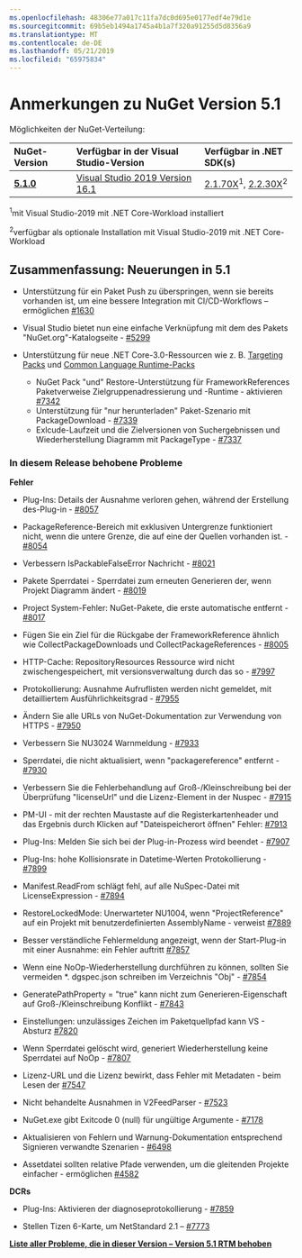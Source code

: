 ```yaml
---
ms.openlocfilehash: 48306e77a017c11fa7dc0d695e0177edf4e79d1e
ms.sourcegitcommit: 69b5eb1494a1745a4b1a7f320a91255d5d8356a9
ms.translationtype: MT
ms.contentlocale: de-DE
ms.lasthandoff: 05/21/2019
ms.locfileid: "65975834"
---
```

# <a name="nuget-51-release-notes"></a>Anmerkungen zu NuGet Version 5.1

Möglichkeiten der NuGet-Verteilung:

| NuGet-Version | Verfügbar in der Visual Studio-Version| Verfügbar in .NET SDK(s)|
|:---|:---|:---|
| [**5.1.0**](https://nuget.org/downloads) | [Visual Studio 2019 Version 16.1](https://visualstudio.microsoft.com/downloads/) | [2.1.70X](https://dotnet.microsoft.com/download/dotnet-core/2.1)<sup>1</sup>, [2.2.30X](https://dotnet.microsoft.com/download/dotnet-core/2.2)<sup>2</sup> |

<sup>1</sup>mit Visual Studio-2019 mit .NET Core-Workload installiert 

<sup>2</sup>verfügbar als optionale Installation mit Visual Studio-2019 mit .NET Core-Workload

## <a name="summary-whats-new-in-51"></a>Zusammenfassung: Neuerungen in 5.1

* Unterstützung für ein Paket Push zu überspringen, wenn sie bereits vorhanden ist, um eine bessere Integration mit CI/CD-Workflows – ermöglichen [#1630](https://github.com/NuGet/Home/issues/1630#issuecomment-483461100)

* Visual Studio bietet nun eine einfache Verknüpfung mit dem des Pakets "NuGet.org"-Katalogseite - [#5299](https://github.com/NuGet/Home/issues/5299#issuecomment-494458510)

* Unterstützung für neue .NET Core-3.0-Ressourcen wie z. B. [Targeting Packs](https://github.com/dotnet/cli/issues/10006) und [Common Language Runtime-Packs](https://github.com/dotnet/cli/issues/10007)
  * NuGet Pack "und" Restore-Unterstützung für FrameworkReferences Paketverweise Zielgruppenadressierung und -Runtime - aktivieren [#7342](https://github.com/NuGet/Home/issues/7342)
  * Unterstützung für "nur herunterladen" Paket-Szenario mit PackageDownload - [#7339](https://github.com/NuGet/Home/issues/7339)
  * Exlcude-Laufzeit und die Zielversionen von Suchergebnissen und Wiederherstellung Diagramm mit PackageType - [#7337](https://github.com/NuGet/Home/issues/7337)

### <a name="issues-fixed-in-this-release"></a>In diesem Release behobene Probleme

**Fehler**

* Plug-Ins: Details der Ausnahme verloren gehen, während der Erstellung des-Plug-in - [#8057](https://github.com/NuGet/Home/issues/8057)

* PackageReference-Bereich mit exklusiven Untergrenze funktioniert nicht, wenn die untere Grenze, die auf eine der Quellen vorhanden ist. - [#8054](https://github.com/NuGet/Home/issues/8054)

* Verbessern IsPackableFalseError Nachricht - [#8021](https://github.com/NuGet/Home/issues/8021)

* Pakete Sperrdatei - Sperrdatei zum erneuten Generieren der, wenn Projekt Diagramm ändert - [#8019](https://github.com/NuGet/Home/issues/8019)

* Project System-Fehler: NuGet-Pakete, die erste automatische entfernt - [#8017](https://github.com/NuGet/Home/issues/8017)

* Fügen Sie ein Ziel für die Rückgabe der FrameworkReference ähnlich wie CollectPackageDownloads und CollectPackageReferences - [#8005](https://github.com/NuGet/Home/issues/8005)

* HTTP-Cache:  RepositoryResources Ressource wird nicht zwischengespeichert, mit versionsverwaltung durch das so - [#7997](https://github.com/NuGet/Home/issues/7997)

* Protokollierung: Ausnahme Aufruflisten werden nicht gemeldet, mit detailliertem Ausführlichkeitsgrad - [#7955](https://github.com/NuGet/Home/issues/7955)

* Ändern Sie alle URLs von NuGet-Dokumentation zur Verwendung von HTTPS - [#7950](https://github.com/NuGet/Home/issues/7950)

* Verbessern Sie NU3024 Warnmeldung - [#7933](https://github.com/NuGet/Home/issues/7933)

* Sperrdatei, die nicht aktualisiert, wenn "packagereference" entfernt - [#7930](https://github.com/NuGet/Home/issues/7930)

* Verbessern Sie die Fehlerbehandlung auf Groß-/Kleinschreibung bei der Überprüfung "licenseUrl" und die Lizenz-Element in der Nuspec - [#7915](https://github.com/NuGet/Home/issues/7915)

* PM-UI - mit der rechten Maustaste auf die Registerkartenheader und das Ergebnis durch Klicken auf "Dateispeicherort öffnen" Fehler: [#7913](https://github.com/NuGet/Home/issues/7913)

* Plug-Ins: Melden Sie sich bei der Plug-in-Prozess wird beendet - [#7907](https://github.com/NuGet/Home/issues/7907)

* Plug-Ins: hohe Kollisionsrate in Datetime-Werten Protokollierung - [#7899](https://github.com/NuGet/Home/issues/7899)

* Manifest.ReadFrom schlägt fehl, auf alle NuSpec-Datei mit LicenseExpression - [#7894](https://github.com/NuGet/Home/issues/7894)

* RestoreLockedMode: Unerwarteter NU1004, wenn "ProjectReference" auf ein Projekt mit benutzerdefinierten AssemblyName - verweist [#7889](https://github.com/NuGet/Home/issues/7889)

* Besser verständliche Fehlermeldung angezeigt, wenn der Start-Plug-in mit einer Ausnahme: ein Fehler auftritt [#7857](https://github.com/NuGet/Home/issues/7857)

* Wenn eine NoOp-Wiederherstellung durchführen zu können, sollten Sie vermeiden *. dgspec.json schreiben im Verzeichnis "Obj" - [#7854](https://github.com/NuGet/Home/issues/7854)

* GeneratePathProperty = "true" kann nicht zum Generieren-Eigenschaft auf Groß-/Kleinschreibung Konflikt - [#7843](https://github.com/NuGet/Home/issues/7843)

* Einstellungen: unzulässiges Zeichen im Paketquellpfad kann VS - Absturz [#7820](https://github.com/NuGet/Home/issues/7820)

* Wenn Sperrdatei gelöscht wird, generiert Wiederherstellung keine Sperrdatei auf NoOp - [#7807](https://github.com/NuGet/Home/issues/7807)

* Lizenz-URL und die Lizenz bewirkt, dass Fehler mit Metadaten - beim Lesen der [#7547](https://github.com/NuGet/Home/issues/7547)

* Nicht behandelte Ausnahmen in V2FeedParser - [#7523](https://github.com/NuGet/Home/issues/7523)

* NuGet.exe gibt Exitcode 0 (null) für ungültige Argumente - [#7178](https://github.com/NuGet/Home/issues/7178)

* Aktualisieren von Fehlern und Warnung-Dokumentation entsprechend Signieren verwandte Szenarien - [#6498](https://github.com/NuGet/Home/issues/6498)

* Assetdatei sollten relative Pfade verwenden, um die gleitenden Projekte einfacher - ermöglichen [#4582](https://github.com/NuGet/Home/issues/4582)

**DCRs**

* Plug-Ins: Aktivieren der diagnoseprotokollierung - [#7859](https://github.com/NuGet/Home/issues/7859)

* Stellen Tizen 6-Karte, um NetStandard 2.1 – [#7773](https://github.com/NuGet/Home/issues/7773)

**[Liste aller Probleme, die in dieser Version – Version 5.1 RTM behoben](https://github.com/nuget/home/issues?q=is%3Aissue+is%3Aclosed+milestone%3A%225.1")**
